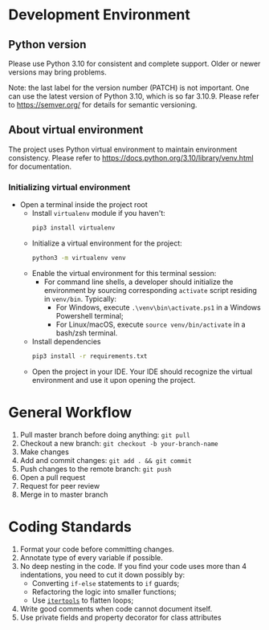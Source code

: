 # Development Environment

## Python version

Please use Python 3.10 for consistent and complete support.
Older or newer versions may bring problems.

Note: the last label for the version number (PATCH) is not important.
One can use the latest version of Python 3.10, which is so far 3.10.9.
Please refer to https://semver.org/ for details for semantic versioning.

## About virtual environment

The project uses Python virtual environment to maintain environment consistency.
Please refer to https://docs.python.org/3.10/library/venv.html for documentation.

### Initializing virtual environment

* Open a terminal inside the project root
    * Install `virtualenv` module if you haven't:
      ```bash
      pip3 install virtualenv
      ```
    * Initialize a virtual environment for the project:
      ```bash
      python3 -m virtualenv venv
      ```
    * Enable the virtual environment for this terminal session:
        * For command line shells, a developer should initialize the environment by sourcing
          corresponding `activate` script residing in `venv/bin`. Typically:
            * For Windows, execute `.\venv\bin\activate.ps1` in a Windows Powershell terminal;
            * For Linux/macOS, execute `source venv/bin/activate` in a bash/zsh terminal.
    * Install dependencies
      ```bash
      pip3 install -r requirements.txt
      ```
    * Open the project in your IDE. Your IDE should recognize the virtual environment and
      use it upon opening the project.

# General Workflow

1. Pull master branch before doing anything: `git pull`
2. Checkout a new branch: `git checkout -b your-branch-name`
3. Make changes
4. Add and commit changes: `git add . && git commit`
5. Push changes to the remote branch: `git push`
6. Open a pull request
7. Request for peer review
8. Merge in to master branch

# Coding Standards

1. Format your code before committing changes.
2. Annotate type of every variable if possible.
3. No deep nesting in the code.
   If you find your code uses more than 4 indentations, you need to cut it down possibly by:
    * Converting `if-else` statements to `if` guards;
    * Refactoring the logic into smaller functions;
    * Use [`itertools`](https://docs.python.org/3/library/itertools.html) to flatten loops;
4. Write good comments when code cannot document itself.
5. Use private fields and property decorator for class attributes

